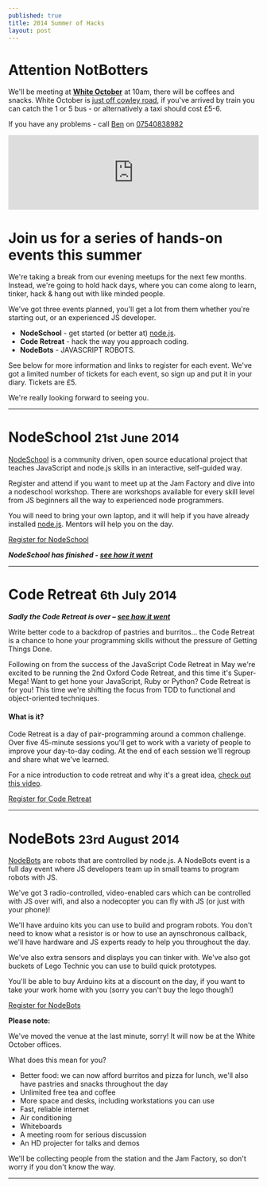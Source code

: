 ```yaml
---
published: true
title: 2014 Summer of Hacks
layout: post
---
```



<div class="well" id="hello-attendees">
  <h1>Attention NotBotters</h1>

  <p>We'll be meeting at <strong><a href="http://www.whiteoctober.co.uk/">White October</a></strong> at 10am, there will be coffees and snacks.  White October is <a href="http://www.whiteoctober.co.uk/contact.html">just off cowley road</a>, if you've arrived by train you can catch the 1 or 5 bus - or alternatively a taxi should cost &pound;5-6.</p>

  <p>If you have any problems - call <a href="https://twitter.com/benjaminbenben">Ben</a> on <a href="tel:07540838982">07540838982</a></p>

  <!-- <p>The venue is <a href="http://www.whiteoctober.co.uk/">White October</a> which is just off Cowley Road - here is parking available.</p> -->

  <iframe src="https://www.google.com/maps/embed?pb=!1m14!1m8!1m3!1d19761.642124090096!2d-1.240837!3d51.74757!3m2!1i1024!2i768!4f13.1!3m3!1m2!1s0x0%3A0xea3a35e1b30ddba4!2sWhite+October!5e0!3m2!1sen!2sus!4v1399641425064" eight="450" frameborder="0" style="border:0; width:100%"><!-- --></iframe>

</div>

# Join us for a series of hands-on events this summer

<p class="lead">We're taking a break from our evening meetups for the next few months.  Instead, we're going to hold hack days, where you can come along to learn, tinker, hack &amp; hang out with like minded people.</p>

We've got three events planned, you'll get a lot from them whether you're starting out, or an experienced JS developer.

* **NodeSchool** - get started (or better at) [node.js](http://nodejs.org/).
* **Code Retreat** - hack the way you approach coding.
* **NodeBots** - JAVASCRIPT ROBOTS.

See below for more information and links to register for each event.  We've got a limited number of tickets for each event, so sign up and put it in your diary. Tickets are &pound;5.

We're really looking forward to seeing you.

<!------->

<!--![The Jam Factory](/img/jf.jpg)-->

<!--_All events are at [the Jam Factory](https://www.google.co.uk/maps/preview?ie=UTF-8&fb=1&gl=uk&q=The+Jam+Factory&cid=2949126679461980301&ei=sFqTU7jTFM3TOe_SgagJ&ved=0CJIBEPwSMA0), it's particularly lovely on summer days._-->

---

# NodeSchool <small>21st June 2014</small>

<p class="lead"><a href="http://nodeschool.io/">NodeSchool</a> is a community driven, open source educational project that teaches JavaScript and node.js skills in an interactive, self-guided way.</p>

Register and attend if you want to meet up at the Jam Factory and dive into a nodeschool workshop. There are workshops available for every skill level from JS beginners all the way to experienced node programmers.

You will need to bring your own laptop, and it will help if you have already installed [node.js](http://nodejs.org/). Mentors will help you on the day.

<!--div class="lanyrd-target-participants">
    <a href="http://lanyrd.com/2014/jsoxford-coderetreat/attendees/"
        class="lanyrd-participants" data-lanyrd-nocss="">
        RSVP on Lanyrd!
    </a>
</div-->

<p>
  <a href="https://www.eventbrite.co.uk/e/sumer-of-hacks-nodeschool-tickets-11906222833" class="btn btn-large btn-default disabled">Register for NodeSchool</a>
</p>

___NodeSchool has finished - [see how it went](/2014/node-school/)___

---

# Code Retreat <small>6th July 2014</small>

___Sadly the Code Retreat is over – [see how it went](/2014/soh-code-retreat/)___

<p class="lead">Write better code to a backdrop of pastries and burritos&hellip; the Code Retreat is a chance to hone your programming skills without the pressure of Getting Things Done.</p>

Following on from the success of the JavaScript Code Retreat in May we're excited to be running the 2nd Oxford Code Retreat, and this time it's Super-Mega! Want to get hone your JavaScript, Ruby or Python? Code Retreat is for you! This time we're shifting the focus from TDD to functional and object-oriented techniques.

#### What is it?
Code Retreat is a day of pair-programming around a common challenge. Over five 45-minute sessions you'll get to work with a variety of people to improve your day-to-day coding. At the end of each session we'll regroup and share what we've learned.

For a nice introduction to code retreat and why it's a great idea, [check out this video](http://player.vimeo.com/video/18955165?title=0&amp;byline=0&amp;portrait=0).

<p><a href="https://www.eventbrite.co.uk/e/sumer-of-hacks-code-retreat-tickets-11906533763" class="btn btn-large btn-default disabled">Register for Code Retreat</a></p>

---

# NodeBots <small>23rd August 2014</small>

<p class="lead"><a href="http://nodebots.io/">NodeBots</a> are robots that are controlled by node.js. A NodeBots event is a full day event where JS developers team up in small teams to program robots with JS.</p>

We've got 3 radio-controlled, video-enabled cars which can be controlled with JS over wifi, and also a nodecopter you can fly with JS (or just with your phone)!

We'll have arduino kits you can use to build and program robots. You don't need to know what a resistor is or how to use an aynschronous callback, we'll have hardware and JS experts ready to help you throughout the day. 

We've also extra sensors and displays you can tinker with. We've also got buckets of Lego Technic you can use to build quick prototypes.

You'll be able to buy Arduino kits at a discount on the day, if you want to take your work home with you (sorry you can't buy the lego though!)

<p><a href="https://www.eventbrite.co.uk/e/sumer-of-hacks-nodebots-tickets-11906664153" class="btn btn-large btn-primary">Register for NodeBots</a></p>

**Please note:**

We've moved the venue at the last minute, sorry! It will now be at the White October offices.

What does this mean for you?

* Better food: we can now afford burritos and pizza for lunch, we'll also have pastries and snacks throughout the day
* Unlimited free tea and coffee
* More space and desks, including workstations you can use
* Fast, reliable internet
* Air conditioning
* Whiteboards
* A meeting room for serious discussion
* An HD projecter for talks and demos

We'll be collecting people from the station and the Jam Factory, so don't worry if you don't know the way.

---

<!-- ## Thanks to our sponsors

These events wouldn't have been possible without the support of our sponsors:
<div class="row-fluid">
  <div class="span4">
    <a href="http://github.com/">
      <img src="/img/github.png" />
    </a>
  </div>
  <div class="span4">
    <a href="http://www.haybrook.co.uk/">
      <img src="/img/haybrook.png" />
    </a>
  </div>
  <div class="span4">
    <a href="http://www.whiteoctober.co.uk/">
      <img src="/img/wo.png" />
    </a>
  </div>
</div> -->
